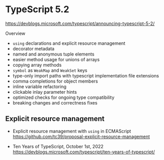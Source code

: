# TypeScript 5.2

https://devblogs.microsoft.com/typescript/announcing-typescript-5-2/

Overview
- `using` declarations and explicit resource management
- decorator metadata
- named and anonymous tuple elements
- easier method usage for unions of arrays
- copying array methods
- `symbol` as `WeakMap` and `WeakSet` keys
- type-only import paths with typescript implementation file extensions
- comma completions for object members
- inline variable refactoring
- clickable inlay parameter hints
- optimized checks for ongoing type compatibility
- breaking changes and correctness fixes

## Explicit resource management

* Explicit resource management with `using` in ECMAScript
https://github.com/tc39/proposal-explicit-resource-management


* Ten Years of TypeScript, October 1st, 2022
https://devblogs.microsoft.com/typescript/ten-years-of-typescript/

